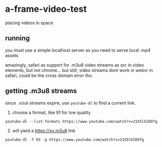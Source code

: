 # a-frame-video-test
placing videos in space

## running
you must use a simple localhost server as you need to serve local .mp4 assets

amazingly, safari as support for .m3u8 video streams as src in video elements, but not chrome... but still, video streams dont work in webvr in safari, could be the cross domain error tho.

## getting .m3u8 streams
since `.m3u8` streams expire, use `youtube-dl` to find a current link.

1. choose a format, like 91 for low quality
```
youtube-dl --list-formats https://www.youtube.com/watch?v=21X5lGlDOfg
```

2. will yield a https://xx.m3u8 link
```
youtube-dl -f 93 -g https://www.youtube.com/watch?v=21X5lGlDOfg
```

